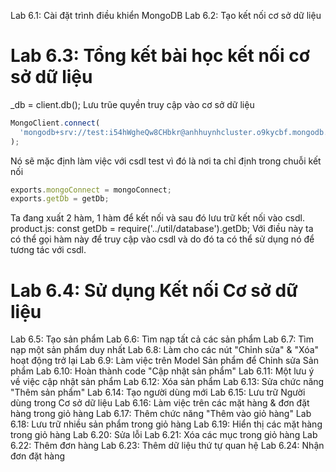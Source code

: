 Lab 6.1: Cài đặt trình điều khiển MongoDB
Lab 6.2: Tạo kết nối cơ sở dữ liệu

# Lab 6.3: Tổng kết bài học kết nối cơ sở dữ liệu

\_db = client.db();
Lưu trũe quyền truy cập vào cơ sở dữ liệu

```javascript
MongoClient.connect(
  'mongodb+srv://test:i54hWgheQw8CHbkr@anhhuynhcluster.o9kycbf.mongodb.net/?retryWrites=true&w=majority'
);
```

Nó sẽ mặc định làm việc với csdl test vì đó là nơi ta chỉ định trong chuỗi kết nối

```javascript
exports.mongoConnect = mongoConnect;
exports.getDb = getDb;
```

Ta đang xuất 2 hàm, 1 hàm để kết nối và sau đó lưu trữ kết nối vào csdl.
product.js: const getDb = require('../util/database').getDb; Với điều này ta có thể gọi hàm này để truy cập vào csdl và do đó ta có thể sử dụng nó để tương tác với csdl.

# Lab 6.4: Sử dụng Kết nối Cơ sở dữ liệu

Lab 6.5: Tạo sản phẩm
Lab 6.6: Tìm nạp tất cả các sản phẩm
Lab 6.7: Tìm nạp một sản phẩm duy nhất
Lab 6.8: Làm cho các nút "Chỉnh sửa" & "Xóa" hoạt động trở lại
Lab 6.9: Làm việc trên Model Sản phẩm để Chỉnh sửa Sản phẩm
Lab 6.10: Hoàn thành code "Cập nhật sản phẩm"
Lab 6.11: Một lưu ý về việc cập nhật sản phẩm
Lab 6.12: Xóa sản phẩm
Lab 6.13: Sửa chức năng "Thêm sản phẩm"
Lab 6.14: Tạo người dùng mới
Lab 6.15: Lưu trữ Người dùng trong Cơ sở dữ liệu
Lab 6.16: Làm việc trên các mặt hàng & đơn đặt hàng trong giỏ hàng
Lab 6.17: Thêm chức năng "Thêm vào giỏ hàng"
Lab 6.18: Lưu trữ nhiều sản phẩm trong giỏ hàng
Lab 6.19: Hiển thị các mặt hàng trong giỏ hàng
Lab 6.20: Sửa lỗi
Lab 6.21: Xóa các mục trong giỏ hàng
Lab 6.22: Thêm đơn hàng
Lab 6.23: Thêm dữ liệu thứ tự quan hệ
Lab 6.24: Nhận đơn đặt hàng
